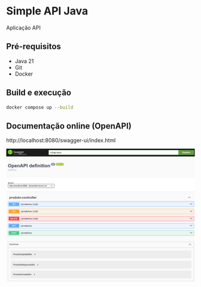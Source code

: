 # Simple API Java

Aplicação API 

## Pré-requisitos

- Java 21
- Git
- Docker

## Build e execução

```sh
docker compose up --build
```

## Documentação online (OpenAPI)

http://localhost:8080/swagger-ui/index.html

![](/assets/images/swagger.png)


